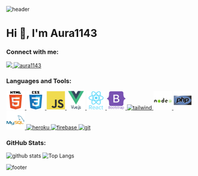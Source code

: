 ![header](https://capsule-render.vercel.app/api?type=Slice&color=9900ff&height=150&section=header&text=Welcome!!&animation=fadeIn&fontSize=80)

<h1 align="left">Hi 👋, I'm Aura1143</h1>

<h3 align="left">Connect with me:</h3>
<p align="left">
  <a href="https://lapras.com/public/UZPLDIL">
    <img src="https://user-images.githubusercontent.com/39142850/88427410-d0ca7200-ce2d-11ea-8d84-155f5a8bb63a.png" width="50px;" />
  </a>
  <a href="https://twitter.com/aura1143" target="blank">
    <img src="https://raw.githubusercontent.com/rahuldkjain/github-profile-readme-generator/master/src/images/icons/Social/twitter.svg" alt="aura1143"                      height="50" width="40" />
  </a>
</p>

<h3 align="left">Languages and Tools:</h3>
<p align="left"> 
  <a href="https://www.w3.org/html/" target="_blank" rel="noreferrer"> 
    <img src="https://raw.githubusercontent.com/devicons/devicon/master/icons/html5/html5-original-wordmark.svg" alt="html5" width="50" height="50"/> 
  </a>
  <a href="https://www.w3schools.com/css/" target="_blank" rel="noreferrer">
    <img src="https://raw.githubusercontent.com/devicons/devicon/master/icons/css3/css3-original-wordmark.svg" alt="css3" width="50" height="50"/> 
  </a>
  <a href="https://developer.mozilla.org/en-US/docs/Web/JavaScript" target="_blank" rel="noreferrer"> 
    <img src="https://raw.githubusercontent.com/devicons/devicon/master/icons/javascript/javascript-original.svg" alt="javascript" width="50" height="50"/> 
  </a>
  <a href="https://vuejs.org/" target="_blank" rel="noreferrer">
    <img src="https://raw.githubusercontent.com/devicons/devicon/master/icons/vuejs/vuejs-original-wordmark.svg" alt="vuejs" width="50" height="50"/>
  </a>
  <a href="https://reactjs.org/" target="_blank" rel="noreferrer"> 
    <img src="https://raw.githubusercontent.com/devicons/devicon/master/icons/react/react-original-wordmark.svg" alt="react" width="50" height="50"/>
  </a> 
  <a href="https://getbootstrap.com" target="_blank" rel="noreferrer">
    <img src="https://raw.githubusercontent.com/devicons/devicon/master/icons/bootstrap/bootstrap-plain-wordmark.svg" alt="bootstrap" width="50" height="50"/>
  </a>
  <a href="https://tailwindcss.com/" target="_blank" rel="noreferrer"> 
    <img src="https://www.vectorlogo.zone/logos/tailwindcss/tailwindcss-icon.svg" alt="tailwind" width="50" height="50"/>
  </a>
  <a href="https://nodejs.org" target="_blank" rel="noreferrer"> 
    <img src="https://raw.githubusercontent.com/devicons/devicon/master/icons/nodejs/nodejs-original-wordmark.svg" alt="nodejs" width="50" height="50"/> 
  </a>
  <a href="https://www.php.net" target="_blank" rel="noreferrer">
    <img src="https://raw.githubusercontent.com/devicons/devicon/master/icons/php/php-original.svg" alt="php" width="50" height="50"/> 
  </a>
  <a href="https://www.mysql.com/" target="_blank" rel="noreferrer"> 
    <img src="https://raw.githubusercontent.com/devicons/devicon/master/icons/mysql/mysql-original-wordmark.svg" alt="mysql" width="50" height="50"/> 
  </a>
  <a href="https://heroku.com" target="_blank" rel="noreferrer"> 
    <img src="https://www.vectorlogo.zone/logos/heroku/heroku-icon.svg" alt="heroku" width="50" height="50"/>
  </a> 
  <a href="https://firebase.google.com/" target="_blank" rel="noreferrer">
    <img src="https://www.vectorlogo.zone/logos/firebase/firebase-icon.svg" alt="firebase" width="50" height="50"/>
  </a>
  <a href="https://git-scm.com/" target="_blank" rel="noreferrer">
    <img src="https://www.vectorlogo.zone/logos/git-scm/git-scm-icon.svg" alt="git" width="50" height="50"/>
  </a>
</p>

<h3 align="left">GitHub Stats:</h3>
<p align="left">
  <img alt="github stats" height="150px" src="https://github-readme-stats.vercel.app/api?username=aura1143&hide_border=true&show_icons=true&include_all_commits=true&count_private=true&line_height=24&text_color=ffffff&icon_color=ffffff&bg_color=0,000428,004e92&title_color=ffffff"/>
  <img alt="Top Langs" height="150px" src="https://github-readme-stats.vercel.app/api/top-langs/?username=aura1143&hide_border=true&card_width=315&layout=compact&langs_count=5&text_color=ffffff&icon_color=ffffff&bg_color=0,004e92,000428&title_color=ffffff"/>
</p>

![footer](https://capsule-render.vercel.app/api?type=Slice&color=9900ff&height=150&section=footer)
